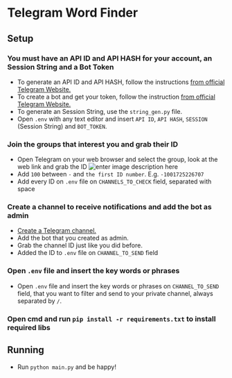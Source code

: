 # Telegram Word Finder

## Setup

### You must have an API ID and API HASH for your account, an Session String and a Bot Token

- To generate an API ID and API HASH, follow the instructions [from official Telegram Website.](https://core.telegram.org/api/obtaining_api_id#obtaining-api-id)
- To create a bot and get your token, follow the instruction [from official Telegram Website.](https://core.telegram.org/bots#how-do-i-create-a-bot)
- To generate an Session String, use the `string_gen.py` file.
- Open `.env` with any text editor and insert `API ID`, `API HASH`, `SESSION` (Session String) and `BOT_TOKEN`.

### Join the groups that interest you and grab their ID
- Open Telegram on your web browser and select the group, look at the web link and grab the ID
![enter image description here](https://i.imgur.com/4wZ90oI.png)
- Add `100` between `-` and `the first ID number`.
E.g. `-1001725226707`
- Add every ID on  `.env` file on `CHANNELS_TO_CHECK` field, separated with space

### Create a channel  to receive notifications and add the bot as admin
- [Create a Telegram channel.](https://telegram.org/faq_channels?setln=en#q-what-39s-a-channel)
- Add the bot that you created as admin.
- Grab the channel ID just like you did before.
- Added the ID to `.env` file on `CHANNEL_TO_SEND` field

### Open `.env` file and insert the key words or phrases
- Open `.env` file and insert the key words or phrases on `CHANNEL_TO_SEND` field, that you want to filter and send to your private channel, always separated by `/`.

### Open cmd and run `pip install -r requirements.txt` to install required libs

## Running

- Run `python main.py` and be happy!